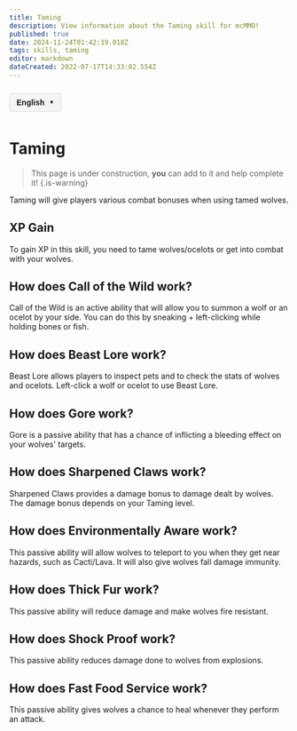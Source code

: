 ```yaml
---
title: Taming
description: View information about the Taming skill for mcMMO!
published: true
date: 2024-11-24T01:42:19.018Z
tags: skills, taming
editor: markdown
dateCreated: 2022-07-17T14:33:02.554Z
---
```



<!-- 语言切换器开始 -->
<div class="language-switcher">
  <div class="language-switcher-current">
    <span class="current-language">English</span>
    <span class="dropdown-icon">▼</span>
  </div>
  <div class="language-switcher-dropdown">
        <div class="language-option active" data-lang="en">English</div>
    <div class="language-option " data-lang="zh">中文</div>
    <div class="language-option " data-lang="es">Español</div>
    <div class="language-option " data-lang="fr">Français</div>
    <div class="language-option " data-lang="de">Deutsch</div>
    <div class="language-option " data-lang="ru">Русский</div>
    <div class="language-option " data-lang="ja">日本語</div>
    <div class="language-option " data-lang="ko">한국어</div>

  </div>
</div>

<style>
.language-switcher {
  position: relative;
  display: inline-block;
  margin: 10px 0;
  font-family: Arial, sans-serif;
  z-index: 100;
}

.language-switcher-current {
  display: flex;
  align-items: center;
  cursor: pointer;
  padding: 8px 12px;
  background-color: #f5f5f5;
  border: 1px solid #ddd;
  border-radius: 4px;
}

.current-language {
  margin-right: 8px;
  font-weight: bold;
}

.dropdown-icon {
  font-size: 10px;
}

.language-switcher-dropdown {
  display: none;
  position: absolute;
  top: 100%;
  left: 0;
  background-color: white;
  border: 1px solid #ddd;
  border-radius: 4px;
  box-shadow: 0 2px 5px rgba(0,0,0,0.1);
  min-width: 150px;
  z-index: 101;
}

.language-switcher:hover .language-switcher-dropdown {
  display: block;
}

.language-option {
  padding: 8px 12px;
  cursor: pointer;
  transition: background-color 0.2s;
}

.language-option:hover {
  background-color: #f0f0f0;
}

.language-option.active {
  background-color: #e6f7ff;
  font-weight: bold;
}
</style>


<script>
document.addEventListener('DOMContentLoaded', function() {
  // 语言切换功能
  const languageOptions = document.querySelectorAll('.language-option');
  languageOptions.forEach(option => {
    option.addEventListener('click', function() {
      const langCode = this.getAttribute('data-lang');
      const currentPath = window.location.pathname;
      
      // 提取当前文件路径（不含语言代码）
      const pathMatch = currentPath.match(/\/[a-z]{2}\/(.+)$/);
      const filePath = pathMatch ? pathMatch[1] : 'home.md';
      
      // 构建新路径
      const newPath = '/' + langCode + '/' + filePath;
      window.location.href = newPath;
    });
  });
});
</script>

<!-- 语言切换器结束 -->




# Taming
> This page is under construction, **you** can add to it and help complete it!
{.is-warning}

Taming will give players various combat bonuses when using tamed wolves.

## XP Gain

To gain XP in this skill, you need to tame wolves/ocelots or get into combat with your wolves.

## How does Call of the Wild work?

Call of the Wild is an active ability that will allow you to summon a wolf or an ocelot by your side. You can do this by sneaking + left-clicking while holding bones or fish.

## How does Beast Lore work?

Beast Lore allows players to inspect pets and to check the stats of wolves and ocelots. Left-click a wolf or ocelot to use Beast Lore.

## How does Gore work?

Gore is a passive ability that has a chance of inflicting a bleeding effect on your wolves' targets.

## How does Sharpened Claws work?

Sharpened Claws provides a damage bonus to damage dealt by wolves. The damage bonus depends on your Taming level.

## How does Environmentally Aware work?

This passive ability will allow wolves to teleport to you when they get near hazards, such as Cacti/Lava. It will also give wolves fall damage immunity.

## How does Thick Fur work?

This passive ability will reduce damage and make wolves fire resistant.

## How does Shock Proof work?

This passive ability reduces damage done to wolves from explosions.

## How does Fast Food Service work?

This passive ability gives wolves a chance to heal whenever they perform an attack.
